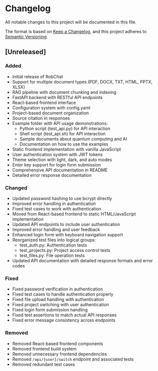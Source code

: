 # Changelog

All notable changes to this project will be documented in this file.

The format is based on [Keep a Changelog](https://keepachangelog.com/en/1.0.0/),
and this project adheres to [Semantic Versioning](https://semver.org/spec/v2.0.0.html).

## [Unreleased]

### Added
- Initial release of RobChat
- Support for multiple document types (PDF, DOCX, TXT, HTML, PPTX, XLSX)
- RAG pipeline with document chunking and indexing
- FastAPI backend with RESTful API endpoints
- React-based frontend interface
- Configuration system with config.yaml
- Project-based document organization
- Source citation in responses
- Example folder with API usage demonstrations:
  - Python script (test_api.py) for API interaction
  - Shell script (test_api.sh) for API interaction
  - Sample documents about quantum computing and AI
  - Documentation on how to use the examples
- Static frontend implementation with vanilla JavaScript
- User authentication system with JWT tokens
- Theme selection with light, dark, and auto modes
- Enter key support for login form submission
- Comprehensive API documentation in README
- Detailed error response documentation

### Changed
- Updated password hashing to use bcrypt directly
- Improved error handling in authentication
- Fixed test cases to work with authentication
- Moved from React-based frontend to static HTML/JavaScript implementation
- Updated API endpoints to include user authentication
- Improved error handling and user feedback
- Enhanced login form with keyboard navigation support
- Reorganized test files into logical groups:
  - test_auth.py: Authentication tests
  - test_projects.py: Project access control tests
  - test_files.py: File operation tests
- Updated API documentation with detailed response formats and error codes

### Fixed
- Fixed password verification in authentication
- Fixed test cases to handle authentication properly
- Fixed file upload handling with authentication
- Fixed project switching with user authentication
- Fixed login form submission handling
- Fixed test assertions to match actual API responses
- Fixed error message consistency across endpoints

### Removed
- Removed React-based frontend components
- Removed frontend build system
- Removed unnecessary frontend dependencies
- Removed `/api/{user}/switch` endpoint and associated tests
- Removed redundant test cases 